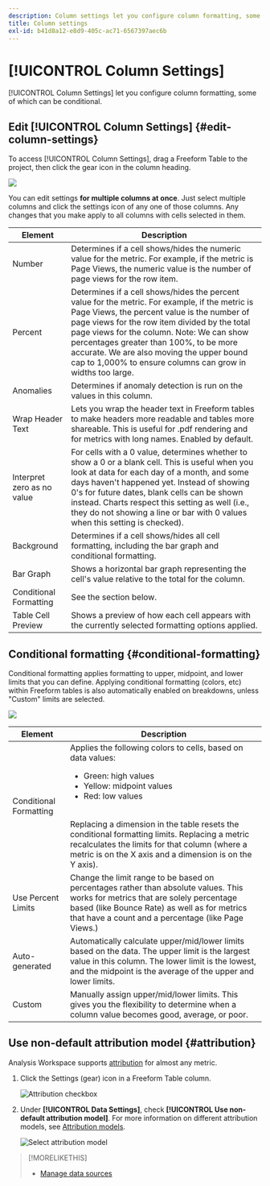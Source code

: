 ```yaml
---
description: Column settings let you configure column formatting, some of which can be conditional.
title: Column settings
exl-id: b41d8a12-e8d9-405c-ac71-6567397aec6b
---
```

# [!UICONTROL Column Settings]

[!UICONTROL Column Settings] let you configure column formatting, some of which can be conditional.

## Edit [!UICONTROL Column Settings] {#edit-column-settings}

To access [!UICONTROL Column Settings], drag a Freeform Table to the project, then click the gear icon in the column heading.

![](assets/column_settings.png)

You can edit settings **for multiple columns at once**. Just select multiple columns and click the settings icon of any one of those columns. Any changes that you make apply to all columns with cells selected in them.

| Element | Description |
| --- | --- |
| Number | Determines if a cell shows/hides the numeric value for the metric. For example, if the metric is Page Views, the numeric value is the number of page views for the row item. |
| Percent | Determines if a cell shows/hides the percent value for the metric. For example, if the metric is Page Views, the percent value is the number of page views for the row item divided by the total page views for the column.  Note:  We can show percentages greater than 100%, to be more accurate. We are also moving the upper bound cap to 1,000% to ensure columns can grow in widths too large. |
| Anomalies | Determines if anomaly detection is run on the values in this column. |
| Wrap Header Text | Lets you wrap the header text in Freeform tables to make headers more readable and tables more shareable. This is useful for .pdf rendering and for metrics with long names. Enabled by default. |
| Interpret zero as no value | For cells with a 0 value, determines whether to show a 0 or a blank cell. This is useful when you look at data for each day of a month, and some days haven't happened yet.  Instead of showing 0's for future dates, blank cells can be shown instead. Charts respect this setting as well (i.e., they do not showing a line or bar with 0 values when this setting is checked). |
| Background | Determines if a cell shows/hides all cell formatting, including the bar graph and conditional formatting. |
| Bar Graph | Shows a horizontal bar graph representing the cell's value relative to the total for the column. |
| Conditional Formatting | See the section below. |
| Table Cell Preview | Shows a preview of how each cell appears with the currently selected formatting options applied. |

## Conditional formatting {#conditional-formatting}

Conditional formatting applies formatting to upper, midpoint, and lower limits that you can define. Applying conditional formatting (colors, etc) within Freeform tables is also automatically enabled on breakdowns, unless "Custom" limits are selected.

![](assets/conditional-formatting.png)

| Element | Description |
| --- | --- |
| Conditional Formatting | Applies the following colors to cells, based on data values: <ul><li>Green: high values</li><li>Yellow: midpoint values</li><li>Red: low values</li></ul> <br> Replacing a dimension in the table resets the conditional formatting limits. Replacing a metric recalculates the limits for that column (where a metric is on the X axis and a dimension is on the Y axis). |
| Use Percent Limits | Change the limit range to be based on percentages rather than absolute values. This works for metrics that are solely percentage based (like Bounce Rate) as well as for metrics that have a count and a percentage (like Page Views.) |
| Auto-generated | Automatically calculate upper/mid/lower limits based on the data. The upper limit is the largest value in this column. The lower limit is the lowest, and the midpoint is the average of the upper and lower limits. |
| Custom | Manually assign upper/mid/lower limits. This gives you the flexibility to determine when a column value becomes good, average, or poor. |

## Use non-default attribution model {#attribution}

Analysis Workspace supports [attribution](/help/analysis-workspace/attribution/overview.md) for almost any metric. 

1. Click the Settings (gear) icon in a Freeform Table column.

   ![Attribution checkbox](assets/attribution-checkbox.png)

1. Under **[!UICONTROL Data Settings]**, check **[!UICONTROL Use non-default attribution model]**. For more information on different attribution models, see [Attribution models](/help/analysis-workspace/attribution/models.md).

   ![Select attribution model](assets/attribution-select.png)

>[!MORELIKETHIS]
>
>* [Manage data sources](/help/analysis-workspace/visualizations/t-sync-visualization.md)
